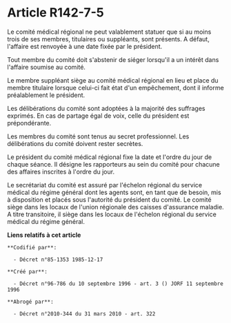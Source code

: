 # Article R142-7-5

Le comité médical régional ne peut valablement statuer que si au moins trois de ses membres, titulaires ou suppléants, sont
présents. A défaut, l'affaire est renvoyée à une date fixée par le président.

Tout membre du comité doit s'abstenir de siéger lorsqu'il a un intérêt dans l'affaire soumise au comité.

Le membre suppléant siège au comité médical régional en lieu et place du membre titulaire lorsque celui-ci fait état d'un
empêchement, dont il informe préalablement le président.

Les délibérations du comité sont adoptées à la majorité des suffrages exprimés. En cas de partage égal de voix, celle du
président est prépondérante.

Les membres du comité sont tenus au secret professionnel. Les délibérations du comité doivent rester secrètes.

Le président du comité médical régional fixe la date et l'ordre du jour de chaque séance. Il désigne les rapporteurs au sein
du comité pour chacune des affaires inscrites à l'ordre du jour.

Le secrétariat du comité est assuré par l'échelon régional du service médical du régime général dont les agents sont, en tant
que de besoin, mis à disposition et placés sous l'autorité du président du comité. Le comité siège dans les locaux de l'union
régionale des caisses d'assurance maladie. A titre transitoire, il siège dans les locaux de l'échelon régional du service
médical du régime général.

**Liens relatifs à cet article**

	**Codifié par**:

	  - Décret n°85-1353 1985-12-17

	**Créé par**:

	  - Décret n°96-786 du 10 septembre 1996 - art. 3 () JORF 11 septembre 1996

	**Abrogé par**:

	  - Décret n°2010-344 du 31 mars 2010 - art. 322
